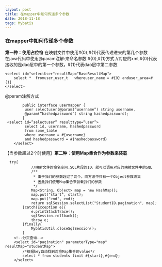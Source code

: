 ```yaml
--- 
layout: post
title: 在mapper中如何传递多个参数
date: 2018-11-18
tags: Mybatis
---
```

### **在mapper中如何传递多个参数**
**第一种：使用占位符**  在映射文件中使用#{0},#{1}代表传递进来的第几个参数  
在java代码中使用@param注解:来命名参数
#{0},#{1}方式
//对应的xml,#{0}代表接收的是dao层中的第一个参数，#{1}代表dao层中第二参数
``` 
<select id="selectUser"resultMap="BaseResultMap">  
    select *  fromuser_user_t   whereuser_name = #{0} anduser_area=#{1}  
</select>  
```
@param注解方式
``` 
        public interface usermapper { 
         user selectuser(@param(“username”) string username, 
         @param(“hashedpassword”) string hashedpassword); 
        }
 <select id=”selectuser” resulttype=”user”> 
         select id, username, hashedpassword 
         from some_table 
         where username = #{username} 
         and hashedpassword = #{hashedpassword} 
    </select>
```
【当参数超过2个时使用】**第二种：使用Map集合作为参数来装载**
``` 
  try{
            //映射文件的命名空间.SQL片段的ID，就可以调用对应的映射文件中的SQL
            /**
             * 由于我们的参数超过了两个，而方法中只有一个Object参数收集
             * 因此我们使用Map集合来装载我们的参数
             */
            Map<String, Object> map = new HashMap();
            map.put("start", start);
            map.put("end", end);
            return sqlSession.selectList("StudentID.pagination", map);
        }catch(Exception e){
            e.printStackTrace();
            sqlSession.rollback();
            throw e;
        }finally{
            MybatisUtil.closeSqlSession();
        }
    <!--分页查询-->
    <select id="pagination" parameterType="map" resultMap="studentMap">
        /*根据key自动找到对应Map集合的value*/
        select * from students limit #{start},#{end};
    </select>
```

